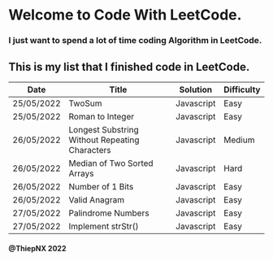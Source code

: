 # Welcome to Code With LeetCode.

### I just want to spend a lot of time coding Algorithm in LeetCode.

## This is my list that I finished code in LeetCode.

| Date       | Title                                          | Solution   | Difficulty |
| ---------- | ---------------------------------------------- | ---------- | ---------- |
| 25/05/2022 | TwoSum                                         | Javascript | Easy       |
| 25/05/2022 | Roman to Integer                               | Javascript | Easy       |
| 26/05/2022 | Longest Substring Without Repeating Characters | Javascript | Medium     |
| 26/05/2022 | Median of Two Sorted Arrays                    | Javascript | Hard       |
| 26/05/2022 | Number of 1 Bits                               | Javascript | Easy       |
| 26/05/2022 | Valid Anagram                                  | Javascript | Easy       |
| 27/05/2022 | Palindrome Numbers                             | Javascript | Easy       |
| 27/05/2022 | Implement strStr()                             | Javascript | Easy       |

#### @ThiepNX 2022
